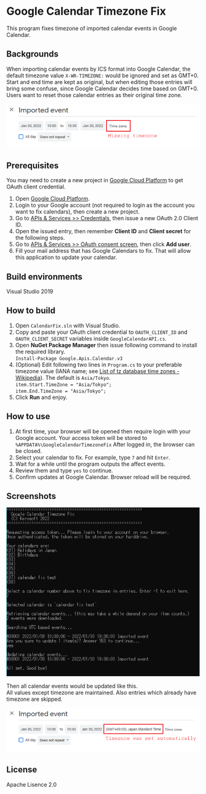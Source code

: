 # Google Calendar Timezone Fix
This program fixes timezone of imported calendar events in Google Calendar.

## Backgrounds
When importing calendar events by ICS format into Google Calendar, the default timezone value `X-WR-TIMEZONE:` would be ignored and set as GMT+0.
Start and end time are kept as original, but when editing those entries will bring some confuse, since Google Calendar decides time based on GMT+0. Users want to reset those calendar entries as their original time zone.

![Missing timezone](images/missing-timezone.png)


## Prerequisites
You may need to create a new project in [Google Cloud Platform](https://console.developers.google.com/cloud-resource-manager) to get OAuth client credential.
1. Open [Google Cloud Platform](https://console.developers.google.com/cloud-resource-manager).
1. Login to your Google account (not required to login as the account you want to fix calendars), then create a new project.
1. Go to [APIs & Services >> Credentials](https://console.developers.google.com/apis/credentials), then issue a new OAuth 2.0 Client ID.
1. Open the issued entry, then remember **Client ID** and **Client secret** for the following steps.
1. Go to [APIs & Services >> OAuth consent screen](https://console.developers.google.com/apis/credentials/consent), then click **Add user**.
1. Fill your mail address that has Google Calendars to fix. That will allow this application to update your calendar.


## Build environments
Visual Studio 2019

## How to build
1. Open `CalendarFix.sln` with Visual Studio.
1. Copy and paste your OAuth client credential to  `OAUTH_CLIENT_ID` and `OAUTH_CLIENT_SECRET` variables inside `GoogleCalendarAPI.cs`.
1. Open **NuGet Package Manager** then issue following command to install the required library.  
`Install-Package Google.Apis.Calendar.v3`
1. (Optional) Edit following two lines in `Program.cs` to your preferable timezone value (IANA name; see [List of tz database time zones - Wikipedia](https://en.wikipedia.org/wiki/List_of_tz_database_time_zones)). The default is `Asia/Tokyo`.  
`item.Start.TimeZone = "Asia/Tokyo";`  
`item.End.TimeZone = "Asia/Tokyo";`
1. Click **Run** and enjoy.

## How to use
1. At first time, your browser will be opened then require login with your Google account. Your access token will be stored to `%APPDATA%\GoogleCalendarTimezoneFix` After logged in, the browser can be closed.
1. Select your calendar to fix. For example, type `7` and hit `Enter`.
1. Wait for a while until the program outputs the affect events.
1. Review them and type `yes` to continue.
1. Confirm updates at Google Calendar. Browser reload will be required.

## Screenshots
![Program output](images/fix-timezone.png)

Then all calendar events would be updated like this.  
All values except timezone are maintained. Also entries which already have timezone are skipped.

![After fix](images/after-fix.png)

## License
Apache Lisence 2.0
